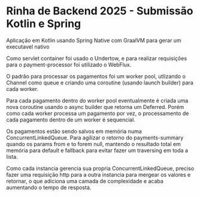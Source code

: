 # Rinha de Backend 2025 - Submissão Kotlin e Spring

Aplicação em Kotlin usando Spring Native com GraalVM para gerar um executavel nativo

Como servlet container foi usado o Undertow, e para realizar requisições para o payment-processor foi utilizado o WebFlux.

O padrão para processar os pagamentos foi um worker pool, utlizando o Channel como queue e criando uma coroutine (usando launch builder) para cada worker.

Para cada pagamento dentro do worker pool eventualmente é criada uma nova coroutine usando o async builder que retorna um Deferred. Porém como cada worker processa um pagamento por vez, o processamento de cada pagamento dentro de um worker é sequencial.

Os pagamentos estão sendo salvos em memória numa ConcurrentLinkedQueue. Para agilizar o retorno do payments-summary quando os params from e to forem null, mantendo o resultado total em memória para default e fallback para evitar fazer um traversing em toda a lista.

Como cada instancia gerencia sua propria ConcurrentLinkedQueue, preciso fazer uma requisição http para a outra instancia para mergear os valores e retornar, o que adiciona uma camada de complexidade e acaba aumentando o tempo de resposta.

